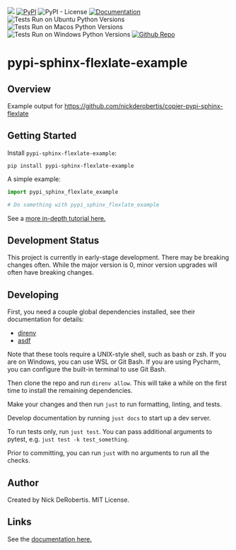 

[![](https://codecov.io/gh/nickderobertis/pypi-sphinx-flexlate-example/branch/main/graph/badge.svg)](https://codecov.io/gh/nickderobertis/pypi-sphinx-flexlate-example)
[![PyPI](https://img.shields.io/pypi/v/pypi-sphinx-flexlate-example)](https://pypi.org/project/pypi-sphinx-flexlate-example/)
![PyPI - License](https://img.shields.io/pypi/l/pypi-sphinx-flexlate-example)
[![Documentation](https://img.shields.io/badge/documentation-pass-green)](https://nickderobertis.github.io/pypi-sphinx-flexlate-example/)
![Tests Run on Ubuntu Python Versions](https://img.shields.io/badge/Tests%20Ubuntu%2FPython-3.8%20%7C%203.9%20%7C%203.10-blue)
![Tests Run on Macos Python Versions](https://img.shields.io/badge/Tests%20Macos%2FPython-3.8%20%7C%203.9%20%7C%203.10-blue)
![Tests Run on Windows Python Versions](https://img.shields.io/badge/Tests%20Windows%2FPython-3.8%20%7C%203.9%20%7C%203.10-blue)
[![Github Repo](https://img.shields.io/badge/repo-github-informational)](https://github.com/nickderobertis/pypi-sphinx-flexlate-example/)


#  pypi-sphinx-flexlate-example

## Overview

Example output for https://github.com/nickderobertis/copier-pypi-sphinx-flexlate

## Getting Started

Install `pypi-sphinx-flexlate-example`:

```
pip install pypi-sphinx-flexlate-example
```

A simple example:

```python
import pypi_sphinx_flexlate_example

# Do something with pypi_sphinx_flexlate_example
```

See a
[more in-depth tutorial here.](
https://nickderobertis.github.io/pypi-sphinx-flexlate-example/tutorial.html
)

## Development Status

This project is currently in early-stage development. There may be
breaking changes often. While the major version is 0, minor version
upgrades will often have breaking changes.

## Developing

First, you need a couple global dependencies installed, see their documentation for details:
- [direnv](https://direnv.net/docs/installation.html)
- [asdf](https://asdf-vm.com/guide/getting-started.html)

Note that these tools require a UNIX-style shell, such as bash or zsh. If
you are on Windows, you can use WSL or Git Bash. If you are using Pycharm,
you can configure the built-in terminal to use Git Bash.

Then clone the repo and run `direnv allow`. This will take a while on the first time
to install the remaining dependencies.

Make your changes and then run `just` to run formatting,
linting, and tests.

Develop documentation by running `just docs` to start up a dev server.

To run tests only, run `just test`. You can pass additional arguments to pytest,
e.g. `just test -k test_something`.

Prior to committing, you can run `just` with no arguments to run all the checks.

## Author

Created by Nick DeRobertis. MIT License.

## Links

See the
[documentation here.](
https://nickderobertis.github.io/pypi-sphinx-flexlate-example/
)
